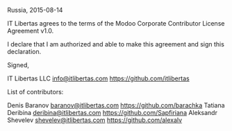 Russia, 2015-08-14

IT Libertas agrees to the terms of the Modoo Corporate Contributor License
Agreement v1.0.

I declare that I am authorized and able to make this agreement and sign this
declaration.

Signed,

IT Libertas LLC info@itlibertas.com https://github.com/itlibertas

List of contributors:

Denis Baranov baranov@itlibertas.com https://github.com/barachka
Tatiana Deribina deribina@itlibertas.com https://github.com/Sapfiriana
Aleksandr Shevelev shevelev@itlibertas.com https://github.com/alexalv
